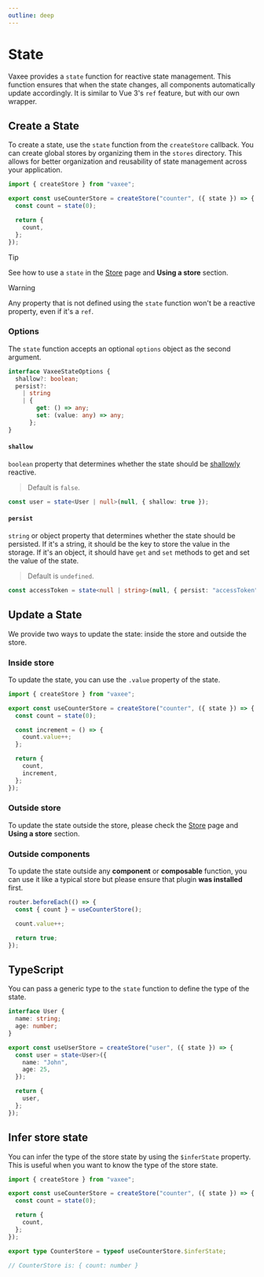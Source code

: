 ```yaml
---
outline: deep
---
```


# State

Vaxee provides a `state` function for reactive state management. This function ensures that when the state changes, all components automatically update accordingly. It is similar to Vue 3's `ref` feature, but with our own wrapper.

## Create a State

To create a state, use the `state` function from the `createStore` callback. You can create global stores by organizing them in the `stores` directory. This allows for better organization and reusability of state management across your application.

```ts
import { createStore } from "vaxee";

export const useCounterStore = createStore("counter", ({ state }) => {
  const count = state(0);

  return {
    count,
  };
});
```

> [!TIP]
> See how to use a `state` in the [Store](/store#using-a-store) page and **Using a store** section.

> [!WARNING]
> Any property that is not defined using the `state` function won't be a reactive property, even if it's a `ref`.

### Options

The `state` function accepts an optional `options` object as the second argument.

```ts
interface VaxeeStateOptions {
  shallow?: boolean;
  persist?:
    | string
    | {
        get: () => any;
        set: (value: any) => any;
      };
}
```

#### `shallow`

`boolean` property that determines whether the state should be [shallowly](https://vuejs.org/api/reactivity-advanced.html#shallowref) reactive.

> Default is `false`.

```ts
const user = state<User | null>(null, { shallow: true });
```

#### `persist`

`string` or object property that determines whether the state should be persisted. If it's a string, it should be the key to store the value in the storage. If it's an object, it should have `get` and `set` methods to get and set the value of the state.

> Default is `undefined`.

```ts
const accessToken = state<null | string>(null, { persist: "accessToken" });
```

## Update a State

We provide two ways to update the state: inside the store and outside the store.

### Inside store

To update the state, you can use the `.value` property of the state.

```ts
import { createStore } from "vaxee";

export const useCounterStore = createStore("counter", ({ state }) => {
  const count = state(0);

  const increment = () => {
    count.value++;
  };

  return {
    count,
    increment,
  };
});
```

### Outside store

To update the state outside the store, please check the [Store](/store#using-a-store) page and **Using a store** section.

### Outside components

To update the state outside any **component** or **composable** function, you can use it like a typical store but please ensure that plugin **was installed** first.

```ts
router.beforeEach(() => {
  const { count } = useCounterStore();

  count.value++;

  return true;
});
```

## TypeScript

You can pass a generic type to the `state` function to define the type of the state.

```ts
interface User {
  name: string;
  age: number;
}

export const useUserStore = createStore("user", ({ state }) => {
  const user = state<User>({
    name: "John",
    age: 25,
  });

  return {
    user,
  };
});
```

## Infer store state

You can infer the type of the store state by using the `$inferState` property. This is useful when you want to know the type of the store state.

```ts
import { createStore } from "vaxee";

export const useCounterStore = createStore("counter", ({ state }) => {
  const count = state(0);

  return {
    count,
  };
});

export type CounterStore = typeof useCounterStore.$inferState;

// CounterStore is: { count: number }
```
